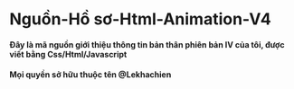 #  Nguồn-Hồ sơ-Html-Animation-V4
<h4>Đây là mã nguồn giới thiệu thông tin bản thân phiên bản IV của tôi, được viết bằng Css/Html/Javascript</h4>
<h4>Mọi quyền sở hữu thuộc tên @Lekhachien</k4>
